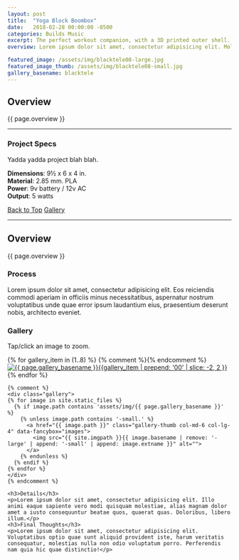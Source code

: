 ```yaml
---
layout: post
title:  "Yoga Block Boombox"
date:   2018-02-28 00:00:00 -0500
categories: Builds Music
excerpt: The perfect workout companion, with a 3D printed outer shell.
overview: Lorem ipsum dolor sit amet, consectetur adipisicing elit. Molestiae distinctio, ea aspernatur beatae voluptatum sapiente ipsum asperiores harum qui! Consequuntur repellat voluptatum, tempora iure cumque ipsum nam, voluptate at temporibus.

featured_image: /assets/img/blacktele08-large.jpg
featured_image_thumb: /assets/img/blacktele08-small.jpg
gallery_basename: blacktele
---
```




<!-- 
<h1 class="d-none d-lg-block">visible large</h1>
<h1 class="d-lg-none">visible small</h1>
 -->


<div class="row">

<div class="col-lg-12 d-lg-none">
	<h2>Overview</h2>
	<p class="lead">{{ page.overview }}</p>
</div>

<div class="col-lg-4 order-lg-12">
	<hr class="d-lg-none">
	<div class="sidebar-block">
		<h3>Project Specs</h3>
		<p>Yadda yadda project blah blah.</p>
		<p>
			<strong>Dimensions</strong>: 9&frac12; x 6 x 4 in. <br>
			<strong>Material</strong>: 2.85 mm. PLA <br>
			<strong>Power</strong>: 9v battery / 12v AC<br>
			<strong>Output</strong>: 5 watts
		</p>
		<div class="d-none d-lg-block">
			<a class="js-scroll-trigger btn-block" href="#page-top">Back to Top</a>
			<a class="js-scroll-trigger btn-block" href="#href01">Gallery</a>
		</div>
	</div>
	<hr class="d-lg-none">
</div>

<div class="col-lg-8">
	<div class="d-none d-lg-block">
		<h2>Overview</h2>
		<p class="lead">{{ page.overview }}</p>
	</div>
	<h3>Process</h3>
	<p>Lorem ipsum dolor sit amet, consectetur adipisicing elit. Eos reiciendis commodi aperiam in officiis minus necessitatibus, aspernatur nostrum voluptatibus unde quae error ipsum laudantium eius, praesentium deserunt nobis, architecto eveniet.</p>
	<h3 id="href01" class="href-heading">Gallery</h3>
	<p>Tap/click an image to zoom.</p>


<div class="gallery">
	{% for gallery_item in (1..8) %} {% comment %}<!-- set number to the amount of images to show -->{% endcomment %}
	<a href="/assets/img/{{ page.gallery_basename }}{{gallery_item | prepend: '00' | slice: -2, 2 }}-large.jpg" class="gallery-thumb col-md-6 col-lg-4" data-fancybox="images">
		<img src="/assets/img/{{ page.gallery_basename }}{{gallery_item | prepend: '00' | slice: -2, 2 }}-small.jpg" alt="{{ page.gallery_basename }}{{gallery_item | prepend: '00' | slice: -2, 2 }}" />
	</a>
	{% endfor %}
</div>




<!-- 
<div class="gallery">

<a href="/assets/img/{{ page.gallery_basename }}01-large.jpg" class="gallery-thumb col-md-6 col-lg-4" data-fancybox="images">
<img src="/assets/img/{{ page.gallery_basename }}01-small.jpg" alt="" />
</a>
<a href="/assets/img/{{ page.gallery_basename }}02-large.jpg" class="gallery-thumb col-md-6 col-lg-4" data-fancybox="images">
<img src="/assets/img/{{ page.gallery_basename }}02-small.jpg" alt="" />
</a>
<a href="/assets/img/{{ page.gallery_basename }}03-large.jpg" class="gallery-thumb col-md-6 col-lg-4" data-fancybox="images">
<img src="/assets/img/{{ page.gallery_basename }}03-small.jpg" alt="" />
</a>
<a href="/assets/img/{{ page.gallery_basename }}04-large.jpg" class="gallery-thumb col-md-6 col-lg-4" data-fancybox="images">
<img src="/assets/img/{{ page.gallery_basename }}04-small.jpg" alt="" />
</a>
<a href="/assets/img/{{ page.gallery_basename }}05-large.jpg" class="gallery-thumb col-md-6 col-lg-4" data-fancybox="images">
<img src="/assets/img/{{ page.gallery_basename }}05-small.jpg" alt="" />
</a>
<a href="/assets/img/{{ page.gallery_basename }}06-large.jpg" class="gallery-thumb col-md-6 col-lg-4" data-fancybox="images">
<img src="/assets/img/{{ page.gallery_basename }}06-small.jpg" alt="" />
</a>
<a href="/assets/img/{{ page.gallery_basename }}07-large.jpg" class="gallery-thumb col-md-6 col-lg-4" data-fancybox="images">
<img src="/assets/img/{{ page.gallery_basename }}07-small.jpg" alt="" />
</a>
<a href="/assets/img/{{ page.gallery_basename }}08-large.jpg" class="gallery-thumb col-md-6 col-lg-4" data-fancybox="images">
<img src="/assets/img/{{ page.gallery_basename }}08-small.jpg" alt="" />
</a>

</div>
 -->
	{% comment %}
	<div class="gallery">
	{% for image in site.static_files %}
	  {% if image.path contains 'assets/img/{{ page.gallery_basename }}' %}
	    {% unless image.path contains '-small.' %}
	      <a href="{{ image.path }}" class="gallery-thumb col-md-6 col-lg-4" data-fancybox="images">
	        <img src="{{ site.imgpath }}{{ image.basename | remove: '-large' | append: '-small' | append: image.extname }}" alt="">
	      </a>
	    {% endunless %}
	  {% endif %}
	{% endfor %}
	</div>
	{% endcomment %}

	<h3>Details</h3>
	<p>Lorem ipsum dolor sit amet, consectetur adipisicing elit. Illo animi eaque sapiente vero modi quisquam molestiae, alias magnam dolor amet a iusto consequuntur beatae quos, quaerat quas. Doloribus, libero illum.</p>
	<h3>Final Thoughts</h3>
	<p>Lorem ipsum dolor sit amet, consectetur adipisicing elit. Voluptatibus optio quae sunt aliquid provident iste, harum veritatis consequatur, molestias nulla non odio voluptatum porro. Perferendis nam quia hic quae distinctio!</p>
</div>

</div>





